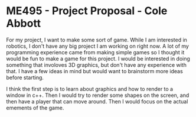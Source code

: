 # ME495 - Project Proposal - Cole Abbott

For my project, I want to make some sort of game. While I am interested in robotics, I don't have any big project I am working on right now. A lot of my programming experience came from making  simple games so I thought it would be fun to make a game for this project. I would be interested in doing something that involoves 3D graphics, but don't have any experience with that. I have a few ideas in mind but would want to brainstorm more ideas before starting.

 I think the first step is to learn about graphics and how to render to a window in c++. Then I would try to render some shapes on the screen, and then have a player that can move around. Then I would focus on the actual emements of the game. 